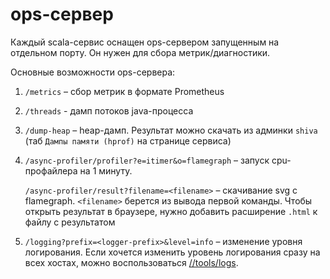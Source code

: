 # ops-сервер

Каждый scala-сервис оснащен ops-сервером запущенным на отдельном порту.
Он нужен для сбора метрик/диагностики.

Основные возможности ops-сервера:

1. `/metrics` – сбор метрик в формате Prometheus

2. `/threads` - дамп потоков java-процесса

3. `/dump-heap` – heap-дамп. Результат можно скачать из админки `shiva` (таб `Дампы памяти (hprof)` на странице сервиса)

4. `/async-profiler/profiler?e=itimer&o=flamegraph` – запуск cpu-профайлера на 1 минуту.

   `/async-profiler/result?filename=<filename>` – скачивание svg с flamegraph. `<filename>` берется из вывода первой команды. Чтобы открыть результат в браузере, нужно добавить расширение `.html` к файлу с результатом

5. `/logging?prefix=<logger-prefix>&level=info` – изменение уровня логирования. Если хочется изменить уровень логирования сразу на всех хостах, можно воспользоваться [//tools/logs](https://a.yandex-team.ru/arc_vcs/classifieds/verticals-backend/tools/logs).
